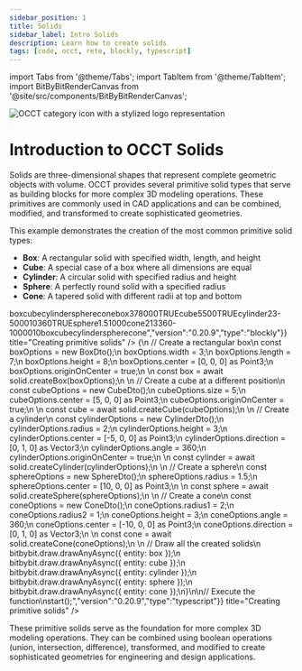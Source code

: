 ```yaml
---
sidebar_position: 1
title: Solids
sidebar_label: Intro Solids
description: Learn how to create solids
tags: [code, occt, rete, blockly, typescript]
---
```


import Tabs from '@theme/Tabs';
import TabItem from '@theme/TabItem';
import BitByBitRenderCanvas from '@site/src/components/BitByBitRenderCanvas';

<img 
  class="category-icon-small" 
  src="https://s.bitbybit.dev/assets/icons/white/occt-icon.svg" 
  alt="OCCT category icon with a stylized logo representation" 
  title="OCCT category icon" />

# Introduction to OCCT Solids

Solids are three-dimensional shapes that represent complete geometric objects with volume. OCCT provides several primitive solid types that serve as building blocks for more complex 3D modeling operations. These primitives are commonly used in CAD applications and can be combined, modified, and transformed to create sophisticated geometries.

This example demonstrates the creation of the most common primitive solid types:

- **Box**: A rectangular solid with specified width, length, and height
- **Cube**: A special case of a box where all dimensions are equal
- **Cylinder**: A circular solid with specified radius and height
- **Sphere**: A perfectly round solid with a specified radius
- **Cone**: A tapered solid with different radii at top and bottom

<Tabs groupId="creating-primitive-solids">
<TabItem value="rete" label="Rete">
    <BitByBitRenderCanvas
    requireManualStart={true}
    script={{"script":"{\"id\":\"rete-v2-json\",\"nodes\":{\"e43513e5f9c946b0\":{\"id\":\"e43513e5f9c946b0\",\"name\":\"bitbybit.occt.shapes.solid.createBox\",\"customName\":\"box\",\"async\":true,\"drawable\":true,\"data\":{\"genericNodeData\":{\"hide\":false,\"oneOnOne\":false,\"flatten\":0,\"forceExecution\":false},\"width\":3,\"length\":7,\"height\":8,\"center\":[0,0,0],\"originOnCenter\":true},\"inputs\":{},\"position\":[1095.4134994211415,212.13676636576983]},\"25b61f24af681fc1\":{\"id\":\"25b61f24af681fc1\",\"name\":\"bitbybit.occt.shapes.solid.createCube\",\"customName\":\"cube\",\"async\":true,\"drawable\":true,\"data\":{\"genericNodeData\":{\"hide\":false,\"oneOnOne\":false,\"flatten\":0,\"forceExecution\":false},\"size\":5,\"center\":[0,0,0],\"originOnCenter\":true},\"inputs\":{\"center\":{\"connections\":[{\"node\":\"448bcc9a53099187\",\"output\":\"result\",\"data\":{}}]}},\"position\":[1096.2055156502413,638.7451662706167]},\"448bcc9a53099187\":{\"id\":\"448bcc9a53099187\",\"name\":\"bitbybit.point.pointXYZ\",\"customName\":\"point xyz\",\"async\":false,\"drawable\":true,\"data\":{\"genericNodeData\":{\"hide\":false,\"oneOnOne\":false,\"flatten\":0,\"forceExecution\":false},\"x\":5,\"y\":0,\"z\":0},\"inputs\":{},\"position\":[725.9477971825983,679.5545829434357]},\"a9f77700c1e1906f\":{\"id\":\"a9f77700c1e1906f\",\"name\":\"bitbybit.occt.shapes.solid.createCylinder\",\"customName\":\"cylinder\",\"async\":true,\"drawable\":true,\"data\":{\"genericNodeData\":{\"hide\":false,\"oneOnOne\":false,\"flatten\":0,\"forceExecution\":false},\"radius\":2,\"height\":3,\"center\":[0,0,0],\"direction\":[0,1,0],\"angle\":360,\"originOnCenter\":true},\"inputs\":{\"center\":{\"connections\":[{\"node\":\"8aca4ab6493670a2\",\"output\":\"result\",\"data\":{}}]}},\"position\":[1101.6017421578954,1056.9492391773358]},\"8aca4ab6493670a2\":{\"id\":\"8aca4ab6493670a2\",\"name\":\"bitbybit.point.pointXYZ\",\"customName\":\"point xyz\",\"async\":false,\"drawable\":true,\"data\":{\"genericNodeData\":{\"hide\":false,\"oneOnOne\":false,\"flatten\":0,\"forceExecution\":false},\"x\":-5,\"y\":0,\"z\":0},\"inputs\":{},\"position\":[729.2621246892346,1134.7941632755822]},\"ec2580a4c1ac2d9d\":{\"id\":\"ec2580a4c1ac2d9d\",\"name\":\"bitbybit.occt.shapes.solid.createSphere\",\"customName\":\"sphere\",\"async\":true,\"drawable\":true,\"data\":{\"genericNodeData\":{\"hide\":false,\"oneOnOne\":false,\"flatten\":0,\"forceExecution\":false},\"radius\":1.5,\"center\":[0,0,0]},\"inputs\":{\"center\":{\"connections\":[{\"node\":\"6b160cf261dd2fea\",\"output\":\"result\",\"data\":{}}]}},\"position\":[1117.3865750518971,1522.4103305452768]},\"6b160cf261dd2fea\":{\"id\":\"6b160cf261dd2fea\",\"name\":\"bitbybit.point.pointXYZ\",\"customName\":\"point xyz\",\"async\":false,\"drawable\":true,\"data\":{\"genericNodeData\":{\"hide\":false,\"oneOnOne\":false,\"flatten\":0,\"forceExecution\":false},\"x\":10,\"y\":0,\"z\":0},\"inputs\":{},\"position\":[712.3423435103973,1562.1195996984645]},\"5a40465432d84f3b\":{\"id\":\"5a40465432d84f3b\",\"name\":\"bitbybit.occt.shapes.solid.createCone\",\"customName\":\"cone\",\"async\":true,\"drawable\":true,\"data\":{\"genericNodeData\":{\"hide\":false,\"oneOnOne\":false,\"flatten\":0,\"forceExecution\":false},\"radius1\":2,\"radius2\":1,\"height\":3,\"angle\":360,\"center\":[0,0,0],\"direction\":[0,1,0]},\"inputs\":{\"center\":{\"connections\":[{\"node\":\"2d48f4fb2d21c489\",\"output\":\"result\",\"data\":{}}]}},\"position\":[1118.347451513905,1888.699223011909]},\"2d48f4fb2d21c489\":{\"id\":\"2d48f4fb2d21c489\",\"name\":\"bitbybit.point.pointXYZ\",\"customName\":\"point xyz\",\"async\":false,\"drawable\":true,\"data\":{\"genericNodeData\":{\"hide\":false,\"oneOnOne\":false,\"flatten\":0,\"forceExecution\":false},\"x\":-10,\"y\":0,\"z\":0},\"inputs\":{},\"position\":[724.1861903355834,2041.562153475275]}}}","version":"0.20.9","type":"rete"}}
    title="Creating primitive solids"
    />
</TabItem>
<TabItem value="blockly" label="Blockly">
  <BitByBitRenderCanvas
    requireManualStart={true}
    script={{"script":"<xml xmlns=\"https://developers.google.com/blockly/xml\"><variables><variable id=\"box\">box</variable><variable id=\"cube\">cube</variable><variable id=\"cylinder\">cylinder</variable><variable id=\"sphere\">sphere</variable><variable id=\"cone\">cone</variable></variables><block type=\"variables_set\" id=\"create_box\" x=\"50\" y=\"50\"><field name=\"VAR\" id=\"box\">box</field><value name=\"VALUE\"><block type=\"bitbybit.occt.shapes.solid.createBox\" id=\"box_solid\"><value name=\"Width\"><block type=\"math_number\" id=\"box_width\"><field name=\"NUM\">3</field></block></value><value name=\"Length\"><block type=\"math_number\" id=\"box_length\"><field name=\"NUM\">7</field></block></value><value name=\"Height\"><block type=\"math_number\" id=\"box_height\"><field name=\"NUM\">8</field></block></value><value name=\"Center\"><block type=\"bitbybit.point.pointXYZ\" id=\"box_center\"><value name=\"X\"><block type=\"math_number\" id=\"box_center_x\"><field name=\"NUM\">0</field></block></value><value name=\"Y\"><block type=\"math_number\" id=\"box_center_y\"><field name=\"NUM\">0</field></block></value><value name=\"Z\"><block type=\"math_number\" id=\"box_center_z\"><field name=\"NUM\">0</field></block></value></block></value><value name=\"OriginOnCenter\"><block type=\"logic_boolean\" id=\"box_origin_center\"><field name=\"BOOL\">TRUE</field></block></value></block></value><next><block type=\"variables_set\" id=\"create_cube\" x=\"50\" y=\"150\"><field name=\"VAR\" id=\"cube\">cube</field><value name=\"VALUE\"><block type=\"bitbybit.occt.shapes.solid.createCube\" id=\"cube_solid\"><value name=\"Size\"><block type=\"math_number\" id=\"cube_size\"><field name=\"NUM\">5</field></block></value><value name=\"Center\"><block type=\"bitbybit.point.pointXYZ\" id=\"cube_center\"><value name=\"X\"><block type=\"math_number\" id=\"cube_center_x\"><field name=\"NUM\">5</field></block></value><value name=\"Y\"><block type=\"math_number\" id=\"cube_center_y\"><field name=\"NUM\">0</field></block></value><value name=\"Z\"><block type=\"math_number\" id=\"cube_center_z\"><field name=\"NUM\">0</field></block></value></block></value><value name=\"OriginOnCenter\"><block type=\"logic_boolean\" id=\"cube_origin_center\"><field name=\"BOOL\">TRUE</field></block></value></block></value><next><block type=\"variables_set\" id=\"create_cylinder\" x=\"50\" y=\"250\"><field name=\"VAR\" id=\"cylinder\">cylinder</field><value name=\"VALUE\"><block type=\"bitbybit.occt.shapes.solid.createCylinder\" id=\"cylinder_solid\"><value name=\"Radius\"><block type=\"math_number\" id=\"cylinder_radius\"><field name=\"NUM\">2</field></block></value><value name=\"Height\"><block type=\"math_number\" id=\"cylinder_height\"><field name=\"NUM\">3</field></block></value><value name=\"Center\"><block type=\"bitbybit.point.pointXYZ\" id=\"cylinder_center\"><value name=\"X\"><block type=\"math_number\" id=\"cylinder_center_x\"><field name=\"NUM\">-5</field></block></value><value name=\"Y\"><block type=\"math_number\" id=\"cylinder_center_y\"><field name=\"NUM\">0</field></block></value><value name=\"Z\"><block type=\"math_number\" id=\"cylinder_center_z\"><field name=\"NUM\">0</field></block></value></block></value><value name=\"Direction\"><block type=\"bitbybit.vector.vectorXYZ\" id=\"cylinder_direction\"><value name=\"X\"><block type=\"math_number\" id=\"cylinder_dir_x\"><field name=\"NUM\">0</field></block></value><value name=\"Y\"><block type=\"math_number\" id=\"cylinder_dir_y\"><field name=\"NUM\">1</field></block></value><value name=\"Z\"><block type=\"math_number\" id=\"cylinder_dir_z\"><field name=\"NUM\">0</field></block></value></block></value><value name=\"Angle\"><block type=\"math_number\" id=\"cylinder_angle\"><field name=\"NUM\">360</field></block></value><value name=\"OriginOnCenter\"><block type=\"logic_boolean\" id=\"cylinder_origin_center\"><field name=\"BOOL\">TRUE</field></block></value></block></value><next><block type=\"variables_set\" id=\"create_sphere\" x=\"50\" y=\"350\"><field name=\"VAR\" id=\"sphere\">sphere</field><value name=\"VALUE\"><block type=\"bitbybit.occt.shapes.solid.createSphere\" id=\"sphere_solid\"><value name=\"Radius\"><block type=\"math_number\" id=\"sphere_radius\"><field name=\"NUM\">1.5</field></block></value><value name=\"Center\"><block type=\"bitbybit.point.pointXYZ\" id=\"sphere_center\"><value name=\"X\"><block type=\"math_number\" id=\"sphere_center_x\"><field name=\"NUM\">10</field></block></value><value name=\"Y\"><block type=\"math_number\" id=\"sphere_center_y\"><field name=\"NUM\">0</field></block></value><value name=\"Z\"><block type=\"math_number\" id=\"sphere_center_z\"><field name=\"NUM\">0</field></block></value></block></value></block></value><next><block type=\"variables_set\" id=\"create_cone\" x=\"50\" y=\"450\"><field name=\"VAR\" id=\"cone\">cone</field><value name=\"VALUE\"><block type=\"bitbybit.occt.shapes.solid.createCone\" id=\"cone_solid\"><value name=\"Radius1\"><block type=\"math_number\" id=\"cone_radius1\"><field name=\"NUM\">2</field></block></value><value name=\"Radius2\"><block type=\"math_number\" id=\"cone_radius2\"><field name=\"NUM\">1</field></block></value><value name=\"Height\"><block type=\"math_number\" id=\"cone_height\"><field name=\"NUM\">3</field></block></value><value name=\"Angle\"><block type=\"math_number\" id=\"cone_angle\"><field name=\"NUM\">360</field></block></value><value name=\"Center\"><block type=\"bitbybit.point.pointXYZ\" id=\"cone_center\"><value name=\"X\"><block type=\"math_number\" id=\"cone_center_x\"><field name=\"NUM\">-10</field></block></value><value name=\"Y\"><block type=\"math_number\" id=\"cone_center_y\"><field name=\"NUM\">0</field></block></value><value name=\"Z\"><block type=\"math_number\" id=\"cone_center_z\"><field name=\"NUM\">0</field></block></value></block></value><value name=\"Direction\"><block type=\"bitbybit.vector.vectorXYZ\" id=\"cone_direction\"><value name=\"X\"><block type=\"math_number\" id=\"cone_dir_x\"><field name=\"NUM\">0</field></block></value><value name=\"Y\"><block type=\"math_number\" id=\"cone_dir_y\"><field name=\"NUM\">1</field></block></value><value name=\"Z\"><block type=\"math_number\" id=\"cone_dir_z\"><field name=\"NUM\">0</field></block></value></block></value></block></value><next><block type=\"bitbybit.draw.drawAnyAsyncNoReturn\" id=\"draw_box\" x=\"50\" y=\"550\"><value name=\"Entity\"><block type=\"variables_get\" id=\"get_box\"><field name=\"VAR\" id=\"box\">box</field></block></value><next><block type=\"bitbybit.draw.drawAnyAsyncNoReturn\" id=\"draw_cube\" x=\"50\" y=\"650\"><value name=\"Entity\"><block type=\"variables_get\" id=\"get_cube\"><field name=\"VAR\" id=\"cube\">cube</field></block></value><next><block type=\"bitbybit.draw.drawAnyAsyncNoReturn\" id=\"draw_cylinder\" x=\"50\" y=\"750\"><value name=\"Entity\"><block type=\"variables_get\" id=\"get_cylinder\"><field name=\"VAR\" id=\"cylinder\">cylinder</field></block></value><next><block type=\"bitbybit.draw.drawAnyAsyncNoReturn\" id=\"draw_sphere\" x=\"50\" y=\"850\"><value name=\"Entity\"><block type=\"variables_get\" id=\"get_sphere\"><field name=\"VAR\" id=\"sphere\">sphere</field></block></value><next><block type=\"bitbybit.draw.drawAnyAsyncNoReturn\" id=\"draw_cone\" x=\"50\" y=\"950\"><value name=\"Entity\"><block type=\"variables_get\" id=\"get_cone\"><field name=\"VAR\" id=\"cone\">cone</field></block></value></block></next></block></next></block></next></block></next></block></next></block></next></block></next></block></next></block></next></block></xml>","version":"0.20.9","type":"blockly"}}
    title="Creating primitive solids"
    />
</TabItem>
<TabItem value="typescript" label="TypeScript">
<BitByBitRenderCanvas
    requireManualStart={true}
    script={{"script":"// Import required DTOs and types for solid creation\nconst { BoxDto, CubeDto, CylinderDto, SphereDto, ConeDto } = Bit.Inputs.OCCT;\ntype Point3 = Bit.Inputs.Base.Point3;\ntype Vector3 = Bit.Inputs.Base.Vector3;\n\n// Get access to OCCT solid creation functions\nconst { solid } = bitbybit.occt.shapes;\n\n// Define the main function to create various primitive solids\nconst start = async () => {\n    // Create a rectangular box\n    const boxOptions = new BoxDto();\n    boxOptions.width = 3;\n    boxOptions.length = 7;\n    boxOptions.height = 8;\n    boxOptions.center = [0, 0, 0] as Point3;\n    boxOptions.originOnCenter = true;\n    \n    const box = await solid.createBox(boxOptions);\n    \n    // Create a cube at a different position\n    const cubeOptions = new CubeDto();\n    cubeOptions.size = 5;\n    cubeOptions.center = [5, 0, 0] as Point3;\n    cubeOptions.originOnCenter = true;\n    \n    const cube = await solid.createCube(cubeOptions);\n    \n    // Create a cylinder\n    const cylinderOptions = new CylinderDto();\n    cylinderOptions.radius = 2;\n    cylinderOptions.height = 3;\n    cylinderOptions.center = [-5, 0, 0] as Point3;\n    cylinderOptions.direction = [0, 1, 0] as Vector3;\n    cylinderOptions.angle = 360;\n    cylinderOptions.originOnCenter = true;\n    \n    const cylinder = await solid.createCylinder(cylinderOptions);\n    \n    // Create a sphere\n    const sphereOptions = new SphereDto();\n    sphereOptions.radius = 1.5;\n    sphereOptions.center = [10, 0, 0] as Point3;\n    \n    const sphere = await solid.createSphere(sphereOptions);\n    \n    // Create a cone\n    const coneOptions = new ConeDto();\n    coneOptions.radius1 = 2;\n    coneOptions.radius2 = 1;\n    coneOptions.height = 3;\n    coneOptions.angle = 360;\n    coneOptions.center = [-10, 0, 0] as Point3;\n    coneOptions.direction = [0, 1, 0] as Vector3;\n    \n    const cone = await solid.createCone(coneOptions);\n    \n    // Draw all the created solids\n    bitbybit.draw.drawAnyAsync({ entity: box });\n    bitbybit.draw.drawAnyAsync({ entity: cube });\n    bitbybit.draw.drawAnyAsync({ entity: cylinder });\n    bitbybit.draw.drawAnyAsync({ entity: sphere });\n    bitbybit.draw.drawAnyAsync({ entity: cone });\n}\n\n// Execute the function\nstart();","version":"0.20.9","type":"typescript"}}
    title="Creating primitive solids"
    />
</TabItem>
</Tabs>

These primitive solids serve as the foundation for more complex 3D modeling operations. They can be combined using boolean operations (union, intersection, difference), transformed, and modified to create sophisticated geometries for engineering and design applications.